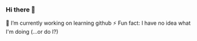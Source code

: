 ### Hi there 👋
🔭 I’m currently working on learning github
⚡ Fun fact: I have no idea what I'm doing (...or do I?)

<!--
**louisenuer/louisenuer** is a ✨ _special_ ✨ repository because its `README.md` (this file) appears on your GitHub profile.

Here are some ideas to get you started:

- 🔭 I’m currently working on learning github
-- ⚡ Fun fact: I have no idea what I'm doing (...or do I?)
-->
